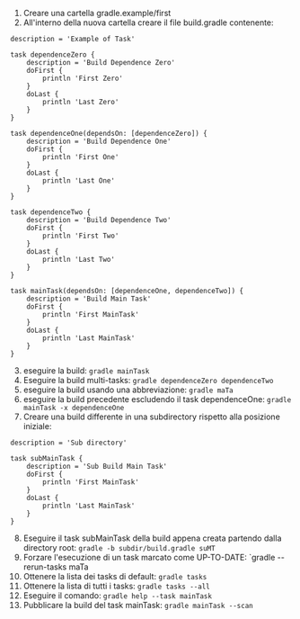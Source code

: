 1. Creare una cartella gradle.example/first
2. All'interno della nuova cartella creare il file build.gradle contenente:
```
description = 'Example of Task'

task dependenceZero {
	description = 'Build Dependence Zero'
	doFirst {
		println 'First Zero'
	}
	doLast {
		println 'Last Zero'
	}
}

task dependenceOne(dependsOn: [dependenceZero]) {
	description = 'Build Dependence One'
	doFirst {
		println 'First One'
	}
	doLast {
		println 'Last One'
	}
}

task dependenceTwo {
	description = 'Build Dependence Two'
	doFirst {
		println 'First Two'
	}
	doLast {
		println 'Last Two'
	}
}

task mainTask(dependsOn: [dependenceOne, dependenceTwo]) {
	description = 'Build Main Task'
	doFirst {
		println 'First MainTask'
	}
	doLast {
		println 'Last MainTask'
	}
}
```
3. eseguire la build:
`gradle mainTask`
4. Eseguire la build multi-tasks:
`gradle dependenceZero dependenceTwo`
5. eseguire la build usando una abbreviazione:
`gradle maTa`
6. eseguire la build precedente escludendo il task dependenceOne:
`gradle mainTask -x dependenceOne`
7. Creare una build differente in una subdirectory rispetto alla posizione iniziale: 
```
description = 'Sub directory'

task subMainTask {
	description = 'Sub Build Main Task'
	doFirst {
		println 'First MainTask'
	}
	doLast {
		println 'Last MainTask'
	}
}
```
8. Eseguire il task subMainTask della build appena creata partendo dalla directory root:
`gradle -b subdir/build.gradle suMT`
9. Forzare l'esecuzione di un task marcato come UP-TO-DATE:
`gradle --rerun-tasks maTa
10. Ottenere la lista dei tasks di default:
`gradle tasks`
11. Ottenere la lista di tutti i tasks:
`gradle tasks --all`
12. Eseguire il comando:
`gradle help --task mainTask`
13. Pubblicare la build del task mainTask:
`gradle mainTask --scan`
